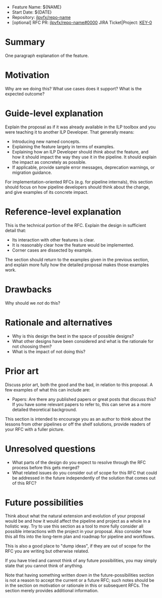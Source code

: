- Feature Name: ${NAME}
- Start Date: ${DATE}
- Repository: [ilpvfx/repo-name](https://github.com/ilpvfx/repo-name)
- [optional] RFC PR: [ilpvfx/repo-name#0000](https://github.com/ilpvfx/repo-name/0000)
JIRA Ticket|Project: [KEY-0](https://ilpvfx.atlassian.net/browse/KEY-0)

# Summary
[summary]: #summary

One paragraph explanation of the feature.

# Motivation
[motivation]: #motivation

Why are we doing this? What use cases does it support? What is the expected outcome?

# Guide-level explanation
[guide-level-explanation]: #guide-level-explanation

Explain the proposal as if it was already available in the ILP toolbox and you were teaching it to another ILP Developer. That generally means:

- Introducing new named concepts.
- Explaining the feature largely in terms of examples.
- Explaining how an ILP Developer should *think* about the feature, and how it should impact the way they use it in the pipeline. It should explain the impact as concretely as possible.
- If applicable, provide sample error messages, deprecation warnings, or migration guidance.

For implementation-oriented RFCs (e.g. for pipeline internals), this section should focus on how pipeline developers should think about the change, and give examples of its concrete impact.

# Reference-level explanation
[reference-level-explanation]: #reference-level-explanation

This is the technical portion of the RFC. Explain the design in sufficient detail that:

- Its interaction with other features is clear.
- It is reasonably clear how the feature would be implemented.
- Corner cases are dissected by example.

The section should return to the examples given in the previous section, and explain more fully how the detailed proposal makes those examples work.

# Drawbacks
[drawbacks]: #drawbacks

Why should we *not* do this?

# Rationale and alternatives
[rationale-and-alternatives]: #rationale-and-alternatives

- Why is this design the best in the space of possible designs?
- What other designs have been considered and what is the rationale for not choosing them?
- What is the impact of not doing this?

# Prior art
[prior-art]: #prior-art

Discuss prior art, both the good and the bad, in relation to this proposal.
A few examples of what this can include are:

- Papers: Are there any published papers or great posts that discuss this? If you have some relevant papers to refer to, this can serve as a more detailed theoretical background.

This section is intended to encourage you as an author to think about the lessons from other pipelines or off the shelf solutions, provide readers of your RFC with a fuller picture.

# Unresolved questions
[unresolved-questions]: #unresolved-questions

- What parts of the design do you expect to resolve through the RFC process before this gets merged?
- What related issues do you consider out of scope for this RFC that could be addressed in the future independently of the solution that comes out of this RFC?

# Future possibilities
[future-possibilities]: #future-possibilities

Think about what the natural extension and evolution of your proposal would
be and how it would affect the pipeline and project as a whole in a holistic
way. Try to use this section as a tool to more fully consider all possible
interactions with the project in your proposal.
Also consider how this all fits into the long-term plan and roadmap for pipeline and workflows.

This is also a good place to "dump ideas", if they are out of scope for the
RFC you are writing but otherwise related.

If you have tried and cannot think of any future possibilities,
you may simply state that you cannot think of anything.

Note that having something written down in the future-possibilities section
is not a reason to accept the current or a future RFC; such notes should be
in the section on motivation or rationale in this or subsequent RFCs.
The section merely provides additional information.
